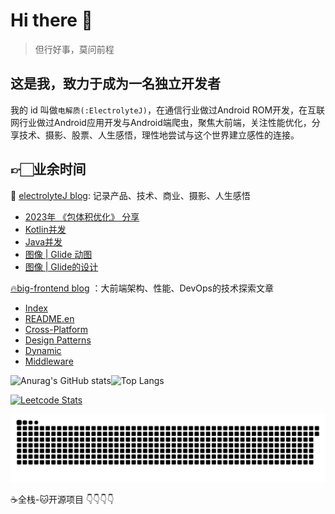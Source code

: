 # Hi there 👋

> 但行好事，莫问前程

## 这是我，致力于成为一名独立开发者

我的 id 叫做`电解质(:ElectrolyteJ)`，在通信行业做过Android ROM开发，在互联网行业做过Android应用开发与Android端爬虫，聚焦大前端，关注性能优化，分享技术、摄影、股票、人生感悟，理性地尝试与这个世界建立感性的连接。

## 👉🏻业余时间

📒 [electrolyteJ blog](https://electrolyteJ.github.io/blog): 记录产品、技术、商业、摄影、人生感悟

<!-- BLOG-POST-LIST:START -->
- [2023年 《包体积优化》 分享](https://electrolyteJ.github.io/blog//2023-12-16/shared-appsize)
- [Kotlin并发](https://electrolyteJ.github.io/blog//2023-04-21/kotlin-concurrence)
- [Java并发](https://electrolyteJ.github.io/blog//2023-04-20/java-concurrence)
- [图像 | Glide 动图](https://electrolyteJ.github.io/blog//2023-04-06/image-glide-animated-drawable)
- [图像 | Glide的设计](https://electrolyteJ.github.io/blog//2023-04-05/image-glide-design)
<!-- BLOG-POST-LIST:END -->

[🔥big-frontend blog](https://big-frontend.github.io/.github/) ：大前端架构、性能、DevOps的技术探索文章

<!-- big-frontend:START -->
- [Index](https://big-frontend.github.io/.github/)
- [README.en](https://big-frontend.github.io/.github/README.en/)
- [Cross-Platform](https://big-frontend.github.io/.github/cross_platform/)
- [Design Patterns](https://big-frontend.github.io/.github/arch/design_patterns/)
- [Dynamic](https://big-frontend.github.io/.github/arch/dynamic/)
- [Middleware](https://big-frontend.github.io/.github/arch/middleware/)
<!-- big-frontend:END -->

![Anurag's GitHub stats](https://github-readme-stats.vercel.app/api?username=electrolyteJ&count_private=true&show_icons=true&include_all_commits=true&hide_border=true&text_color=777&bg_color=00000000)![Top Langs](https://github-readme-stats.vercel.app/api/top-langs/?username=electrolyteJ&hide=scss,css,less,html&layout=compact&hide_title=true&hide_border=true&langs_count=8&bg_color=00000000&text_color=777)

[![Leetcode Stats](https://leetcard.jacoblin.cool/electrolyteJ?site=cn&theme=dark&border=0)](https://leetcode.cn/u/electrolytej/)


![snka](https://github.com/electrolyteJ/electrolyteJ/blob/main/assets/github-contribution-grid-snake.svg)

<!-- [![Readme Card](https://github-readme-stats.vercel.app/api/pin/?username=electrolyteJ&repo=github-readme-stats&show_owner=true)](https://github.com/electrolyteJ/github-readme-stats) -->

☕️全栈-🐱开源项目 👇👇👇👇
<!--   - 🚀[bundles-assembler](https://github.com/electrolyteJ/bundles-assembler)：组件化的脚手架工程，通过图形化界面交互可以管理模块是否参与编译，是否源码编译，是否二进制编译，这样大大提高了构建速度
  - 👻[padb](https://github.com/ghost-plan/padb)：用python3封装丰富的操作设备和伪造设备信息的指令，且提供易于扩展的命令行框架
  - ♓[pisces](https://github.com/big-frontend/pisces)：大前端项目实践
  - 🌏[super-retrofit](https://github.com/electrolyteJ/super-retrofit)：让Retrofit自由选择网络库，而不只是OkHttp这一种选择 -->



<!-- <details>
<summary>
  📒电解质blog
</summary>
  


</details> -->

